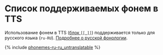 # Список поддерживаемых фонем в TTS

Использование фонем в TTS ([блок `[[ ]]`](tts-markup.md#phoneme)) поддерживается только для русского языка (`ru-RU`).
[Подробнее о русской фонологии](https://en.wikipedia.org/wiki/Russian_phonology).

{% include [phonemes-ru-ru_untranslatable](../../../_includes/speechkit/phonemes-ipa-ru-ru_untranslatable.md) %}
